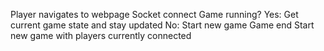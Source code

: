 Player navigates to webpage
Socket connect
Game running?
  Yes: Get current game state and stay updated
  No: Start new game
Game end
  Start new game with players currently connected
